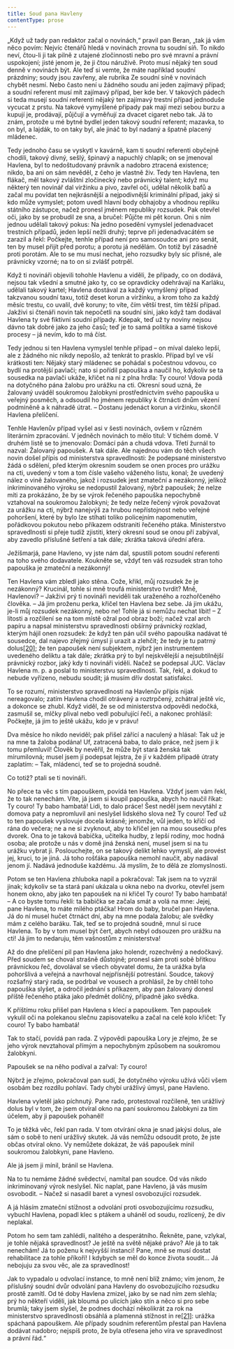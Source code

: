```yaml
---
title: Soud pana Havleny
contentType: prose
---
```


<section>

„Když už tady pan redaktor začal o novinách,“ pravil pan Beran, „tak já vám něco povím: Nejvíc čtenářů hledá v novinách zrovna tu soudní síň. To nikdo neví, čtou-li ji tak pilně z utajené zločinnosti nebo pro své mravní a právní uspokojení; jisté jenom je, že ji čtou náruživě. Proto musí nějaký ten soud denně v novinách být. Ale teď si vemte, že máte například soudní prázdniny; soudy jsou zavřeny, ale rubrika Ze soudní síně v novinách chybět nesmí. Nebo často není u žádného soudu ani jeden zajímavý případ; a soudní referent musí mít zajímavý případ, ber kde ber. V takových pádech si teda musejí soudní referenti nějaký ten zajímavý trestní případ jednoduše vycucat z prstu. Na takové vymyšlené případy pak mají mezi sebou burzu a kupují je, prodávají, půjčují a vyměňují za dvacet cigaret nebo tak. Já to znám, protože u mé bytné bydlel jeden takový soudní referent; mazavka, to on byl, a lajdák, to on taky byl, ale jináč to byl nadaný a špatně placený mládenec.

Tedy jednoho času se vyskytl v kavárně, kam ti soudní referenti obyčejně chodili, takový divný, sešlý, špinavý a napuchlý chlapík; on se jmenoval Havlena, byl to nedoštudovaný právník a nadobro ztracená existence; nikdo, ba ani on sám nevěděl, z čeho je vlastně živ. Tedy ten Havlena, ten flákač, měl takový zvláštní zločinecký nebo právnický talent; když mu některý ten novinář dal viržinku a pivo, zavřel oči, udělal několik bafů a začal mu povídat ten nejkrásnější a nejpodivnější kriminální případ, jaký si kdo může vymyslet; potom uvedl hlavní body obhajoby a vhodnou repliku státního zástupce, načež pronesl jménem republiky rozsudek. Pak otevřel oči, jako by se probudil ze sna, a bručel: Půjčte mi pět korun. Oni s ním jednou udělali takový pokus: Na jedno posedění vymyslel jedenadvacet trestních případů, jeden lepší nežli druhý; teprve při jedenadvacátém se zarazil a řekl: Počkejte, tenhle případ není pro samosoudce ani pro senát, ten by musel přijít před porotu; a porotu já nedělám. On totiž byl zásadně proti porotám. Ale to se mu musí nechat, jeho rozsudky byly sic přísné, ale právnicky vzorné; na to on si zvlášť potrpěl.

Když ti novináři objevili tohohle Havlenu a viděli, že případy, co on dodává, nejsou tak všední a smutné jako ty, co se opravdicky odehrávají na Karláku, udělali takový kartel; Havlena dostával za každý vymyšlený případ takzvanou soudní taxu, totiž deset korun a viržinku, a krom toho za každý měsíc trestu, co uvalil, dvě koruny; to víte, čím větší trest, tím těžší případ. Jakživi si čtenáři novin tak nepočetli na soudní síni, jako když tam dodával Havlena ty své fiktivní soudní případy. Kdepak, teď už ty noviny nejsou dávno tak dobré jako za jeho časů; teď je to samá politika a samé tiskové procesy – já nevím, kdo to má číst.

Tedy jednou si ten Havlena vymyslel tenhle případ – on míval daleko lepší, ale z žádného nic nikdy nepošlo, až tenkrát to prasklo. Případ byl ve vší krátkosti ten: Nějaký starý mládenec se pohádal s počestnou vdovou, co bydlí na protější pavlači; nato si pořídil papouška a naučil ho, kdykoliv se ta sousedka na pavlači ukáže, křičet na ni z plna hrdla: Ty couro! Vdova podá na dotyčného pána žalobu pro urážku na cti. Okresní soud uzná, že žalovaný uváděl soukromou žalobkyni prostřednictvím svého papouška u veřejný posměch, a odsoudil ho jménem republiky k čtrnácti dnům vězení podmíněně a k náhradě útrat. – Dostanu jedenáct korun a viržinku, skončil Havlena přelíčení.

Tenhle Havlenův případ vyšel asi v šesti novinách, ovšem v různém literárním zpracování. V jedněch novinách to mělo titul: V tichém domě. V druhém listě se to jmenovalo: Domácí pán a chudá vdova. Třetí žurnál to nazval: Žalovaný papoušek. A tak dále. Ale najednou vám do těch všech novin došel přípis od ministerstva spravedlnosti: že podepsané ministerstvo žádá o sdělení, před kterým okresním soudem se onen proces pro urážku na cti, uvedený v tom a tom čísle vašeho váženého listu, konal; že uvedený nález o vině žalovaného, jakož i rozsudek jest zmateční a nezákonný, jelikož inkriminovaného výroku se nedopustil žalovaný, nýbrž papoušek; že nelze míti za prokázáno, že by se výrok řečeného papouška nepochybně vztahoval na soukromou žalobkyni; že tedy nelze řečený výrok považovat za urážku na cti, nýbrž nanejvýš za hrubou nepřístojnost nebo veřejné pohoršení, které by bylo lze stíhati toliko policejním napomenutím, pořádkovou pokutou nebo příkazem odstraniti řečeného ptáka. Ministerstvo spravedlnosti si přeje tudíž zjistiti, který okresní soud se onou pří zabýval, aby zavedlo příslušné šetření a tak dále; zkrátka taková úřední aféra.

Ježíšmarjá, pane Havleno, vy jste nám dal, spustili potom soudní referenti na toho svého dodavatele. Koukněte se, vždyť ten váš rozsudek stran toho papouška je zmateční a nezákonný!

Ten Havlena vám zbledl jako stěna. Cože, křikl, můj rozsudek že je nezákonný? Krucinál, tohle si mně troufá ministerstvo tvrdit? Mně, Havlenovi? – Jakživi prý ti novináři neviděli tak uraženého a rozhořčeného člověka. – Já jim proženu perka, křičel ten Havlena bez sebe. Já jim ukážu, je-li můj rozsudek nezákonný, nebo ne! Tohle já si nemůžu nechat líbit! – Z lítosti a rozčilení se na tom místě ožral pod obraz boží; načež vzal arch papíru a napsal ministerstvu spravedlnosti obšírný právnický rozklad, kterým hájil onen rozsudek: že když ten pán učil svého papouška nadávat té sousedce, dal najevo zřejmý úmysl ji urazit a zlehčit; že tedy je tu patrný dolus[\[20\]](./resources/undefined); že ten papoušek není subjektem, nýbrž jen instrumentem uvedeného deliktu a tak dále; zkrátka prý to byl nejskvělejší a nejsubtilnější právnický rozbor, jaký kdy ti novináři viděli. Načež se podepsal JUC. Václav Havlena m. p. a poslal to ministerstvu spravedlnosti. Tak, řekl, a dokud to nebude vyřízeno, nebudu soudit; já musím dřív dostat satisfakci.

To se rozumí, ministerstvo spravedlnosti na Havlenův přípis nijak nereagovalo; zatím Havlena chodil otrávený a roztrpčený, zchátral ještě víc, a dokonce se zhubl. Když viděl, že se od ministerstva odpovědi nedočká, zasmušil se, mlčky plival nebo vedl pobuřující řeči, a nakonec prohlásil: Počkejte, já jim to ještě ukážu, kdo je v právu!

Dva měsíce ho nikdo neviděl; pak přišel zářící a naculený a hlásal: Tak už je na mne ta žaloba podána! Uf, zatracená baba, to dalo práce, než jsem ji k tomu přemluvil! Člověk by nevěřil, že může být stará ženská tak mírumilovná; musel jsem jí podepsat lejstra, že jí v každém případě útraty zaplatím: – Tak, mládenci, teď se to projedná soudně.

Co totiž? ptali se ti novináři.

No přece ta věc s tím papouškem, povídá ten Havlena. Vždyť jsem vám řekl, že to tak nenechám. Víte, já jsem si koupil papouška, abych ho naučil říkat: Ty couro! Ty babo hambatá! Lidi, to dalo práce! Šest neděl jsem nevytáhl z domova paty a nepromluvil ani neslyšel lidského slova než Ty couro! Teď už to ten papoušek vyslovuje docela krásně; jenomže, vůl jeden, to křičí od rána do večera; ne a ne si zvyknout, aby to křičel jen na mou sousedku přes dvorek. Ona to je taková babička, učitelka hudby, z lepší rodiny, moc hodná osoba; ale protože u nás v domě jiná ženská není, musel jsem si na tu urážku vybrat ji. Poslouchejte, on se takový delikt lehko vymyslí, ale provést jej, kruci, to je jiná. Já toho rošťáka papouška nemohl naučit, aby nadával jenom jí. Nadává jednoduše každému. Já myslím, že to dělá ze zlomyslnosti.

Potom se ten Havlena zhluboka napil a pokračoval: Tak jsem na to vyzrál jinak; kdykoliv se ta stará paní ukázala u okna nebo na dvorku, otevřel jsem honem okno, aby jako ten papoušek na ni křičel Ty couro! Ty babo hambatá! – A co byste tomu řekli: ta babička se začala smát a volá na mne: Jejej, pane Havlena, to máte milého ptáčka! Hrom do baby, bručel pan Havlena. Já do ní musel hučet čtrnáct dní, aby na mne podala žalobu; ale svědky mám z celého baráku. Tak, teď se to projedná soudně, mnul si ruce Havlena. To by v tom musel být čert, abych nebyl odsouzen pro urážku na cti! Já jim to nedaruju, těm vašnostům z ministerstva!

Až do dne přelíčení pil pan Havlena jako holendr, rozechvěný a nedočkavý. Před soudem se choval strašně důstojně; pronesl sám proti sobě břitkou právnickou řeč, dovolával se všech obyvatel domu, že ta urážka byla pohoršlivá a veřejná a navrhoval nejpřísnější potrestání. Soudce, takový rozšafný starý rada, se podrbal ve vousech a prohlásil, že by chtěl toho papouška slyšet, a odročil jednání s příkazem, aby pan žalovaný donesl příště řečeného ptáka jako předmět doličný, případně jako svědka.

K příštímu roku přišel pan Havlena s klecí a papouškem. Ten papoušek vykulil oči na polekanou slečnu zapisovatelku a začal na celé kolo křičet: Ty couro! Ty babo hambatá!

Tak to stačí, povídá pan rada. Z výpovědi papouška Lory je zřejmo, že se jeho výrok nevztahoval přímým a nepochybným způsobem na soukromou žalobkyni.

Papoušek se na něho podíval a zařval: Ty couro!

Nýbrž je zřejmo, pokračoval pan sudí, že dotyčného výroku užívá vůči všem osobám bez rozdílu pohlaví. Tady chybí urážlivý úmysl, pane Havleno.

Havlena vyletěl jako píchnutý. Pane rado, protestoval rozčileně, ten urážlivý dolus byl v tom, že jsem otvíral okno na paní soukromou žalobkyni za tím účelem, aby ji papoušek pohaněl!

To je těžká věc, řekl pan rada. V tom otvírání okna je snad jakýsi dolus, ale sám o sobě to není urážlivý skutek. Já vás nemůžu odsoudit proto, že jste občas otvíral okno. Vy nemůžete dokázat, že váš papoušek mínil soukromou žalobkyni, pane Havleno.

Ale já jsem ji mínil, bránil se Havlena.

Na to tu nemáme žádné svědectví, namítal pan soudce. Od vás nikdo inkriminovaný výrok neslyšel. Nic naplat, pane Havleno, já vás musím osvobodit. – Načež si nasadil baret a vynesl osvobozující rozsudek.

A já hlásím zmateční stížnost a odvolání proti osvobozujícímu rozsudku, vybuchl Havlena, popadl klec s ptákem a uháněl od soudu, rozlícený, že div neplakal.

Potom ho sem tam zahlédli, nalitého a desperátního. Řekněte, pane, vzlykal, je tohle nějaká spravedlnost? Je ještě na světě nějaké právo? Ale já to tak nenechám! Já to poženu k nejvyšší instanci! Pane, mně se musí dostat rehabilitace za tohle příkoří! I kdybych se měl do konce života soudit… Já nebojuju za svou věc, ale za spravedlnost!

Jak to vypadalo u odvolací instance, to mně není blíž známo; vím jenom, že příslušný soudní dvůr odvolání pana Havleny do osvobozujícího rozsudku prostě zamítl. Od té doby Havlena zmizel, jako by se nad ním zem slehla; prý ho někteří viděli, jak bloumá po ulicích jako stín a něco si pro sebe brumlá; taky jsem slyšel, že podnes dochází několikrát za rok na ministerstvo spravedlnosti obsáhlá a plamenná stížnost in re[\[21\]](./resources/undefined): urážka spáchaná papouškem. Ale případy soudním referentům přestal pan Havlena dodávat nadobro; nejspíš proto, že byla otřesena jeho víra ve spravedlnost a právní řád.“

</section>
